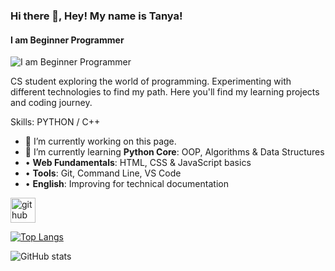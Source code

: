 ### Hi there 👋, Hey! My name is Tanya!
#### I am Beginner Programmer 
![I am Beginner Programmer ](https://arturssmirnovs.github.io/github-profile-readme-generator/images/banner.png)

CS student exploring the world of programming. Experimenting with different technologies to find my path. Here you'll find my learning projects and coding journey.

Skills: PYTHON / C++

- 🔭 I’m currently working on this page. 
- 🌱 I’m currently learning **Python Core**: OOP, Algorithms & Data Structures
- • **Web Fundamentals**: HTML, CSS & JavaScript basics
-  • **Tools**: Git, Command Line, VS Code
-  • **English**: Improving for technical documentation 


[<img src='https://cdn.jsdelivr.net/npm/simple-icons@3.0.1/icons/github.svg' alt='github' height='40'>](https://github.com/Tatyana-maker)  

[![Top Langs](https://github-readme-stats.vercel.app/api/top-langs/?username=Tatyana-maker)](https://github.com/anuraghazra/github-readme-stats)

![GitHub stats](https://github-readme-stats.vercel.app/api?username=Tatyana-maker&show_icons=true)  






